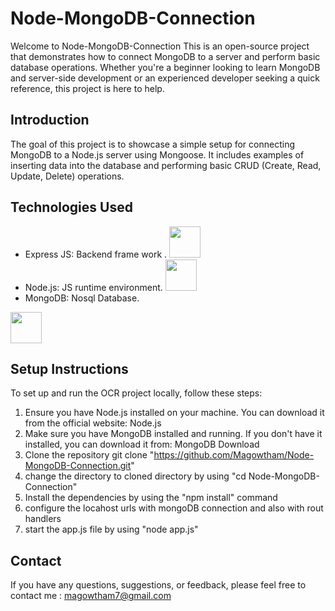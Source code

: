 

# Node-MongoDB-Connection

Welcome to Node-MongoDB-Connection This is an open-source project that demonstrates how to connect MongoDB to a server and perform basic database operations. Whether you're a beginner looking to learn MongoDB and server-side development or an experienced developer seeking a quick reference, this project is here to help.

## Introduction
The goal of this project is to showcase a simple setup for connecting MongoDB to a Node.js server using Mongoose. It includes examples of inserting data into the database and performing basic CRUD (Create, Read, Update, Delete) operations.

## Technologies Used
- Express JS: Backend frame work .
  <img src="https://upload.wikimedia.org/wikipedia/commons/6/64/Expressjs.png"  height="50">
- Node.js: JS runtime environment.
  <img src="https://upload.wikimedia.org/wikipedia/commons/thumb/d/d9/Node.js_logo.svg/1280px-Node.js_logo.svg.png" height="50">
- MongoDB: Nosql Database.
 <img src="https://www.turing.com/blog/wp-content/uploads/2022/02/Mongo-DB-Features.jpg" height="50">
  
## Setup Instructions
To set up and run the OCR project locally, follow these steps:

1. Ensure you have Node.js installed on your machine. You can download it from the official website: Node.js
2. Make sure you have MongoDB installed and running. If you don't have it installed, you can download it from: MongoDB Download
3. Clone the repository git clone "https://github.com/Magowtham/Node-MongoDB-Connection.git"
4. change the directory to cloned directory by using "cd Node-MongoDB-Connection"
5. Install the dependencies by using the "npm install" command
6. configure the locahost urls with  mongoDB connection and also with rout handlers
7. start the app.js file by using "node app.js"

## Contact
If you have any questions, suggestions, or feedback, please feel free to contact me :
magowtham7@gmail.com

